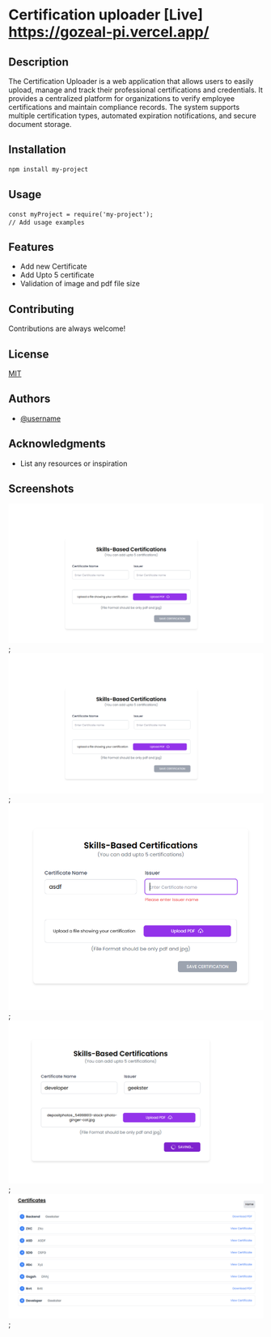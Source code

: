
# Certification uploader   [Live] https://gozeal-pi.vercel.app/

## Description
The Certification Uploader is a web application that allows users to easily upload, manage and track their professional certifications and credentials. It provides a centralized platform for organizations to verify employee certifications and maintain compliance records. The system supports multiple certification types, automated expiration notifications, and secure document storage.

## Installation
```bash
npm install my-project
```

## Usage
```React
const myProject = require('my-project');
// Add usage examples
```

## Features
- Add new Certificate
- Add Upto 5 certificate
- Validation of image and pdf file size

## Contributing
Contributions are always welcome!

## License
[MIT](https://choosealicense.com/licenses/mit/)

## Authors
- [@username](https://github.com/juber13)

## Acknowledgments
- List any resources or inspiration


## Screenshots
![App Screenshot](./frontEnd/src/images/Screenshot%202025-03-12%20115153.png);
![App Screenshot](./frontEnd/src/images/Screenshot%202025-03-12%20115153.png);
![App Screenshot](./frontEnd/src/images/Screenshot%202025-03-12%20115229.png);
![App Screenshot](./frontEnd/src/images/Screenshot%202025-03-12%20115302.png);
![App Screenshot](./frontEnd/src/images/Screenshot%202025-03-12%20115309.png);


